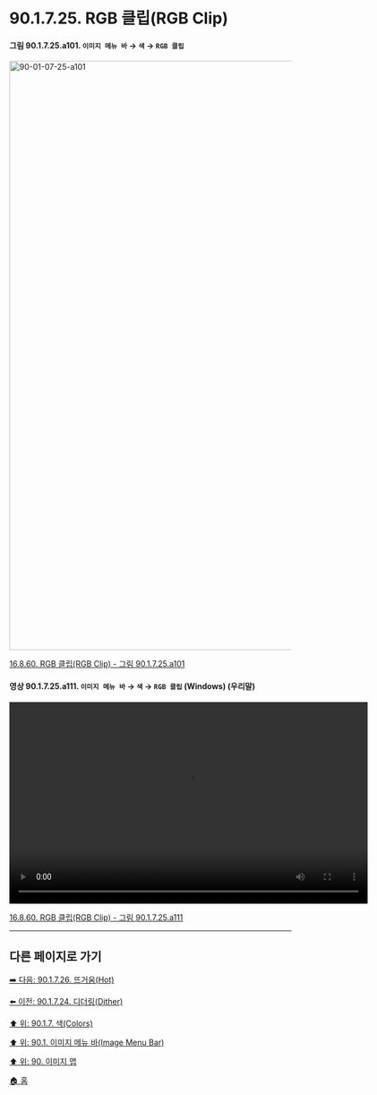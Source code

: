 # 90.1.7.25. RGB 클립(RGB Clip)

<a id="90-01-07-25-a101"></a>

#### 그림 90.1.7.25.a101. `이미지 메뉴 바` → `색` → `RGB 클립`
<img width="989" height="1052" alt="90-01-07-25-a101" src="https://github.com/user-attachments/assets/56f84e1f-bf2b-4286-b3d3-a97d89e83dcd" />

[16.8.60. RGB 클립(RGB Clip) - 그림 90.1.7.25.a101](./16-08-60-00-rgb-clip.md#90-01-07-25-a101)

<a id="90-01-07-25-a111"></a>

#### 영상 90.1.7.25.a111. `이미지 메뉴 바` → `색` → `RGB 클립` (Windows) (우리말)
<video controls="controls" width="640" height="360" src="https://github.com/user-attachments/assets/8d18405e-6330-4b36-8a26-1c56bf9e6c77"></video>

[16.8.60. RGB 클립(RGB Clip) - 그림 90.1.7.25.a111](./16-08-60-00-rgb-clip.md#90-01-07-25-a111)

***

## 다른 페이지로 가기

[➡️ 다음: 90.1.7.26. 뜨거움(Hot)](./90-01-07-26-hot.md)

[⬅️ 이전: 90.1.7.24. 디더링(Dither)](./90-01-07-24-dither.md)

[⬆️ 위: 90.1.7. 색(Colors)](./90-01-07-00-colors.md)

[⬆️ 위: 90.1. 이미지 메뉴 바(Image Menu Bar)](./90-01-00-image-menu-bar.md)

[⬆️ 위: 90. 이미지 맵](./90-00-image-map.md)

[🏠 홈](./00-home.md)
